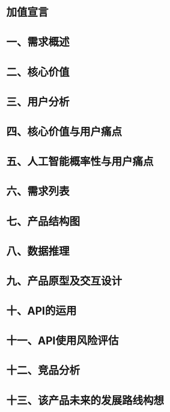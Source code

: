 # 加值宣言
# 一、需求概述
# 二、核心价值
# 三、用户分析
# 四、核心价值与用户痛点
# 五、人工智能概率性与用户痛点
# 六、需求列表
# 七、产品结构图
# 八、数据推理
# 九、产品原型及交互设计
# 十、API的运用
# 十一、API使用风险评估
# 十二、竞品分析
# 十三、该产品未来的发展路线构想
